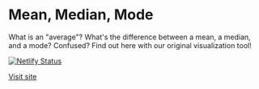 # Mean, Median, Mode
What is an "average"? What's the difference between a mean, a median, and a mode? Confused? Find out here with our original visualization tool!

[![Netlify Status](https://api.netlify.com/api/v1/badges/235d3eab-2b20-4b79-a165-01ce7669cd9b/deploy-status)](https://app.netlify.com/sites/meanmedianmode/deploys)

[Visit site](https://meanmedianmode.netlify.com/)
